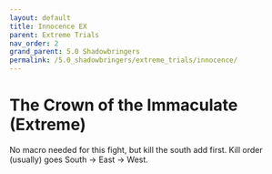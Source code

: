 ```yaml
---
layout: default
title: Innocence EX
parent: Extreme Trials
nav_order: 2
grand_parent: 5.0 Shadowbringers
permalink: /5.0_shadowbringers/extreme_trials/innocence/
---
```


# The Crown of the Immaculate (Extreme)

No macro needed for this fight, but kill the south add first. Kill order (usually) goes South → East → West.

<script data-goatcounter="https://tuufless.goatcounter.com/count"
        async src="//gc.zgo.at/count.js"></script>
